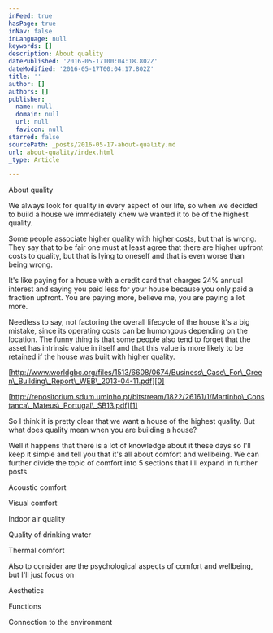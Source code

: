 ```yaml
---
inFeed: true
hasPage: true
inNav: false
inLanguage: null
keywords: []
description: About quality
datePublished: '2016-05-17T00:04:18.802Z'
dateModified: '2016-05-17T00:04:17.802Z'
title: ''
author: []
authors: []
publisher:
  name: null
  domain: null
  url: null
  favicon: null
starred: false
sourcePath: _posts/2016-05-17-about-quality.md
url: about-quality/index.html
_type: Article

---
```

About quality

We always look for quality in every aspect of our life, so when we decided to build a house we immediately knew we wanted it to be of the highest quality.

Some people associate higher quality with higher costs, but that is wrong. They say that to be fair one must at least agree that there are higher upfront costs to quality, but that is lying to oneself and that is even worse than being wrong.

It's like paying for a house with a credit card that charges 24% annual interest and saying you paid less for your house because you only paid a fraction upfront. You are paying more, believe me, you are paying a lot more.

Needless to say, not factoring the overall lifecycle of the house it's a big mistake, since its operating costs can be humongous depending on the location. The funny thing is that some people also tend to forget that the asset has intrinsic value in itself and that this value is more likely to be retained if the house was built with higher quality.

[][0]

[http://www.worldgbc.org/files/1513/6608/0674/Business\_Case\_For\_Green\_Building\_Report\_WEB\_2013-04-11.pdf][0]

[][1]

[http://repositorium.sdum.uminho.pt/bitstream/1822/26161/1/Martinho\_Constanca\_Mateus\_Portugal\_SB13.pdf][1]

So I think it is pretty clear that we want a house of the highest quality. But what does quality mean when you are building a house?

Well it happens that there is a lot of knowledge about it these days so I'll keep it simple and tell you that it's all about comfort and wellbeing. We can further divide the topic of comfort into 5 sections that I'll expand in further posts.

Acoustic comfort

Visual comfort

Indoor air quality

Quality of drinking water

Thermal comfort

Also to consider are the psychological aspects of comfort and wellbeing, but I'll just focus on

Aesthetics

Functions

Connection to the environment

[0]: http://www.worldgbc.org/files/1513/6608/0674/Business_Case_For_Green_Building_Report_WEB_2013-04-11.pdf
[1]: http://repositorium.sdum.uminho.pt/bitstream/1822/26161/1/Martinho_Constanca_Mateus_Portugal_SB13.pdf